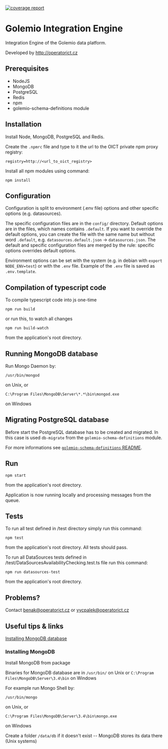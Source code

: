 [![coverage report](http://gitlab.oict.cz/data-platform/integration-engine/badges/master/coverage.svg)](http://gitlab.oict.cz/data-platform/integration-engine/commits/master)

# Golemio Integration Engine

Integration Engine of the Golemio data platform.

Developed by http://operatorict.cz

## Prerequisites

- NodeJS
- MongoDB
- PostgreSQL
- Redis
- npm
- golemio-schema-definitions module

## Installation

Install Node, MongoDB, PostgreSQL and Redis.

Create the `.npmrc` file and type to it the url to the OICT private npm proxy registry:
```
registry=http://<url_to_oict_registry>
```

Install all npm modules using command:
```
npm install
```

## Configuration

Configuration is split to environment (.env file) options and other specific options (e.g. datasources).

The specific configuration files are in the `config/` directory. Default options are in the files, which names contains `.default`. If you want to override the default options, you can create the file with the same name but without word `.default`, e.g. `datasources.default.json` -> `datasources.json`. The default and specific configuration files are merged by the rule: specific options overrides default options.

Environment options can be set with the system (e.g. in debian with `export NODE_ENV=test`) or with the `.env` file. Example of the `.env` file is saved as `.env.template`.


## Compilation of typescript code

To compile typescript code into js one-time

```
npm run build
```
or run this, to watch all changes
```
npm run build-watch
```
from the application's root directory.


## Running MongoDB database

Run Mongo Daemon by:
```
/usr/bin/mongod
```
on Unix, or
```
C:\Program Files\MongoDB\Server\*.*\bin\mongod.exe
```
on Windows


## Migrating PostgreSQL database

Before start the PostgreSQL database has to be created and migrated. In this case is used `db-migrate` from the `golemio-schema-definitions` module.

For more informations see [`golemio-schema-definitions` README](https://gitlab.oict.cz/data-platform/schema-definitions/blob/master/README.md#data-platform-database-schema-definitions).


## Run

```
npm start
```

from the application's root directory.

Application is now running locally and processing messages from the queue.


## Tests

To run all test defined in /test directory simply run this command:
```
npm test
```
from the application's root directory. All tests should pass.

To run all DataSources tests defined in /test/DataSourcesAvailabilityChecking.test.ts file run this command:
```
npm run datasources-test
```
from the application's root directory.


## Problems?

Contact benak@operatorict.cz or vycpalek@operatorict.cz

## Useful tips & links
[Installing MongoDB database](https://docs.mongodb.com/master/tutorial/install-mongodb-on-debian/?_ga=1.255632584.174019589.1492515586)

### Installing MongoDB
Install MongoDB from package

Binaries for MongoDB database are in `/usr/bin/` on Unix or `C:\Program Files\MongoDB\Server\3.4\bin` on Windows

For example run Mongo Shell by:
```
/usr/bin/mongo
```
on Unix, or
```
C:\Program Files\MongoDB\Server\3.4\bin\mongo.exe
```
on Windows

Create a folder `/data/db` if it doesn't exist -- MongoDB stores its data there (Unix systems)